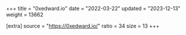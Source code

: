 +++
title = "0xedward.io"
date = "2022-03-22"
updated = "2023-12-13"
weight = 13662

[extra]
source = "https://0xedward.io/"
ratio = 34
size = 13
+++
